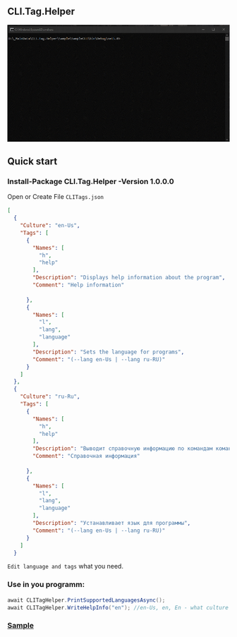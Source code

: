 ## CLI.Tag.Helper

![Demo](https://github.com/Platonenkov/CLI.Tag.Helper/blob/master/Resources/cli_help.gif)

## Quick start

### Install-Package CLI.Tag.Helper -Version 1.0.0.0

Open or Create File `CLITags.json`

```json
[
  {
    "Culture": "en-Us",
    "Tags": [
      {
        "Names": [
          "h",
          "help"
        ],
        "Description": "Displays help information about the program",
        "Comment": "Help information"

      },
      {
        "Names": [
          "l",
          "lang",
          "language"
        ],
        "Description": "Sets the language for programs",
        "Comment": "(--lang en-Us | --lang ru-RU)"
      }
    ]
  },
  {
    "Culture": "ru-Ru",
    "Tags": [
      {
        "Names": [
          "h",
          "help"
        ],
        "Description": "Выводит справочную информацию по командам командной строки",
        "Comment": "Справочная информация"

      },
      {
        "Names": [
          "l",
          "lang",
          "language"
        ],
        "Description": "Устанавливает язык для программы",
        "Comment": "(--lang en-Us | --lang ru-RU)"
      }
    ]
  }

```

`Edit language and tags` what you need.

### Use in you programm:

```C#
await CLITagHelper.PrintSupportedLanguagesAsync();
await CLITagHelper.WriteHelpInfo("en"); //en-Us, en, En - what culture you need
```

### [Sample](https://gist.github.com/Platonenkov/a82bb929a7bf0381f24c86c852dab8aa)
